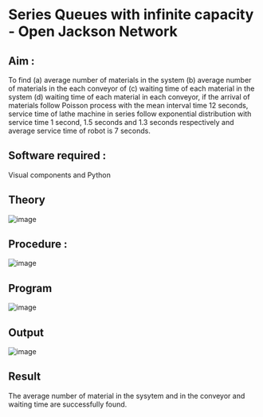 # Series Queues with infinite capacity - Open Jackson Network

## Aim :
To find (a) average number of materials in the system (b) average number of materials in the each conveyor of (c) waiting time of each material in the system (d) waiting time of each material in each conveyor, if the arrival  of materials follow Poisson process with the mean interval time 12 seconds, service time of  lathe machine in series follow exponential distribution  with service time  1 second, 1.5 seconds and 1.3 seconds respectively and average service time of robot is 7 seconds.

## Software required :
Visual components and Python

## Theory

![image](https://user-images.githubusercontent.com/103921593/203239736-7b81f599-71a8-4ae7-b63e-5d98acd9ea54.png)


## Procedure :

![image](https://user-images.githubusercontent.com/103921593/203239789-bc870dce-6727-487b-a0e2-4fc3f5114889.png)

## Program

![image](https://github.com/user-attachments/assets/d794199f-c514-455d-86dc-d9da10a2a262)

## Output
![image](https://github.com/user-attachments/assets/caf36d63-c948-43df-babf-9e32c62b94d5)


## Result
The average number of material in the sysytem and in the conveyor and waiting time are successfully found.
